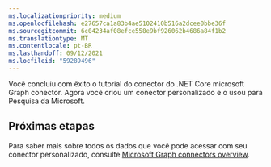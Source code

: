 ```yaml
---
ms.localizationpriority: medium
ms.openlocfilehash: e27657ca1a83b4ae5102410b516a2dcee0bbe36f
ms.sourcegitcommit: 6c04234af08efce558e9bf926062b4686a84f1b2
ms.translationtype: MT
ms.contentlocale: pt-BR
ms.lasthandoff: 09/12/2021
ms.locfileid: "59289496"
---
```

<!-- markdownlint-disable MD002 MD025 MD041 -->

Você concluiu com êxito o tutorial do conector do .NET Core microsoft Graph conector. Agora você criou um conector personalizado e o usou para Pesquisa da Microsoft.

## <a name="next-steps"></a>Próximas etapas
Para saber mais sobre todos os dados que você pode acessar com seu conector personalizado, consulte [Microsoft Graph connectors overview](connecting-external-content-connectors-overview.md).